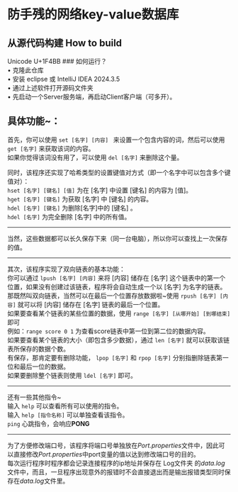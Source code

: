 # 防手残的网络key-value数据库
## 从源代码构建 How to build
Unicode U+1F4BB ### 如何运行？   
• 克隆此仓库   
• 安装 eclipse 或 IntelliJ IDEA 2024.3.5   
• 通过上述软件打开源码文件夹   
• 先启动一个Server服务端，再启动Client客户端（可多开）。      
## 具体功能~：   
首先，你可以使用 ```set [名字] [内容] ``` 来设置一个包含内容的词，然后可以使用 ```get [名字]``` 来获取该词的内容。   
如果你觉得该词没有用了，可以使用 ```del [名字]``` 来删除这个量。   

同时，该程序还实现了哈希类型的设置键值对方式（即一个名字中可以包含多个键值对）：   
```hset [名字] [键名] [值]``` 为在 [名字] 中设置 [键名] 的内容为 [值]。   
```hget [名字] [键名]``` 为获取 [名字] 中 [键名] 的内容。   
```hdel [名字] [键名]``` 为删除[名字]中的 [键名] 。   
```hdel [名字]``` 为完全删除 [名字] 中的所有值。
***
当然，这些数据都可以长久保存下来（同一台电脑），所以你可以查找上一次保存的值。
***
其次，该程序实现了双向链表的基本功能：    
你可以通过 ```lpush [名字] [内容]``` 来将 [内容] 储存在 [名字] 这个链表中的第一个位置，如果没有创建过该链表，程序将会自动生成一个以 [名字] 为名字的链表。   
那既然叫双向链表，当然可以在最后一个位置存放数据啦~使用 ```rpush [名字] [内容]``` 就可以将 [内容] 储存在 [名字] 链表的最后一个位置。   
如果要查看某个链表的某些位置的数据，使用 ```range [名字] [从哪开始] [到哪结束]``` 即可   
例如：```range score 0 1``` 为查看score链表中第一位到第二位的数据内容。   
如果要查看某个链表的大小（即包含多少数据），通过 ```len [名字]``` 就可以获取该链表所保存的数据个数。   
有保存，那肯定要有删除功能， ```lpop [名字]``` 和 ```rpop [名字]``` 分别指删除链表第一位和最后一位的数据。   
如果要删除整个链表则使用 ```ldel [名字]``` 即可。   
***
还有一些其他指令~   
输入 ```help``` 可以查看所有可以使用的指令。   
输入 ```help [指令名称]``` 可以单独查看该指令。   
```ping``` 心跳指令，会响应**PONG**   
***
为了方便修改端口号，该程序将端口号单独放在*Port.properties*文件中，因此可以直接修改*Port.properties*中port变量的值以达到修改端口号的目的。   
每次运行程序时程序都会记录连接程序的ip地址并保存在 Log文件夹 的*data.log*文件中，而且，一旦程序出现意外的报错时不会直接退出而是输出报错类型同时保存在*data.log*文件里。
